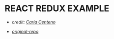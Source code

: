 # REACT REDUX EXAMPLE

* _credit: [Carla Centeno](https://github.com/carlacentenor)_

* _[original-repo](https://github.com/carlacentenor/contador)_
